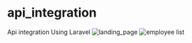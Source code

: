 # api_integration
Api integration Using Laravel
![landing_page](https://github.com/noufalkulathupuzha/api_integration/assets/88814850/644b4d59-517e-4c0b-a29c-7b367d8023ba)
![employee list](https://github.com/noufalkulathupuzha/api_integration/assets/88814850/617d3764-f402-4fe2-b6a7-9569ac8345ac)
